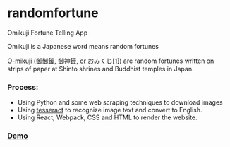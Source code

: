 # randomfortune
Omikuji Fortune Telling App

Omikuji is a Japanese word means random fortunes


[O-mikuji (御御籤, 御神籤, or おみくじ[1])](https://en.wikipedia.org/wiki/O-mikuji) are random fortunes written on strips of paper at Shinto shrines and Buddhist temples in Japan.  

### Process:
* Using Python and some web scraping techniques to download images
* Using [tesseract](https://github.com/tesseract-ocr/tesseract) to recognize image text and convert to English.
* Using React, Webpack, CSS and HTML to render the website.

### [Demo](https://lambdagirl.github.io/randomfortune/)
